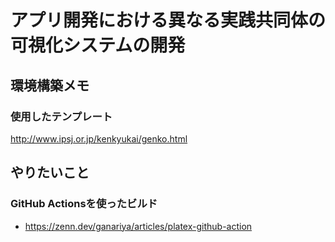 # アプリ開発における異なる実践共同体の可視化システムの開発

## 環境構築メモ

### 使用したテンプレート

http://www.ipsj.or.jp/kenkyukai/genko.html

## やりたいこと

### GitHub Actionsを使ったビルド

- https://zenn.dev/ganariya/articles/platex-github-action
